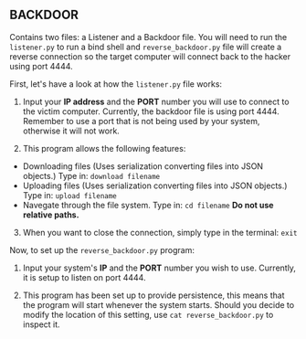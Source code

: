 ## BACKDOOR 

Contains two files: a Listener and a Backdoor file. 
You will need to run the `listener.py` to run a bind shell and  `reverse_backdoor.py` file will create a reverse
connection so the target computer will connect back to the hacker using port 4444.

First, let's have a look at how the `listener.py` file works:

1. Input your **IP address** and the **PORT** number you will use to connect to the victim computer. 
Currently, the backdoor file is using port 4444. Remember to use a port that is not being used by your system, otherwise it will not work.

2. This program allows the following features: 
  * Downloading files (Uses serialization converting files into JSON objects.) Type in: `download filename`
  * Uploading files (Uses serialization converting files into JSON objects.) Type in: `upload filename`
  * Navegate through the file system. Type in: `cd filename` **Do not use relative paths.** 

3. When you want to close the connection, simply type in the terminal: `exit` 


Now, to set up the `reverse_backdoor.py` program:

1. Input your system's **IP** and the **PORT** number you wish to use. Currently, it is setup to listen on port 4444.

2. This program has been set up to provide persistence, this means that the program will start whenever the system starts. Should you decide
to modify the location of this setting, use `cat reverse_backdoor.py` to inspect it. 
